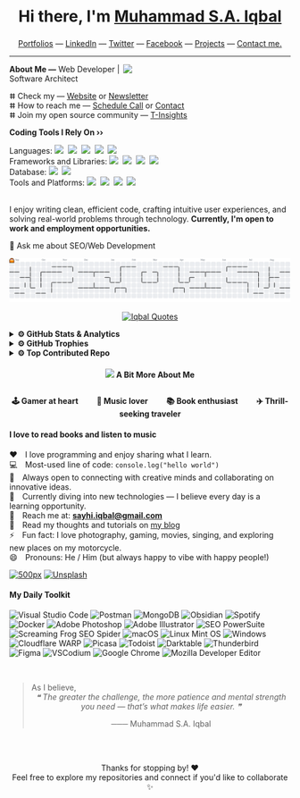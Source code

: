 <!--  ===== Title Section ===== -->

<h1 align="center"> Hi there, I'm <a href="https://www.linkedin.com/in/msa-iqbal" target="_blank">Muhammad S.A. Iqbal</a> </h1>

###

<!-- ===== Header Section ===== -->

<p align="center">
  <a href="https://mqs.vercel.app" target="_blank">Portfolios</a> —
  <a href="https://www.linkedin.com/in/msa-iqbal" target="_blank">LinkedIn</a> —
  <a href="https://x.com/msaiqs" target="_blank">Twitter</a> —
  <a href="https://www.facebook.com/sayhi.iqbal" target="_blank">Facebook</a> —
  <a href="https://mqs.vercel.app/pages/projects.html" target="_blank">Projects</a> —
  <a href="https://mqs.vercel.app/pages/contact.html" target="_blank">Contact me.</a>
</p>

---

<!-- ===== Biography and Skills ===== -->

**About Me —** <img src="./assets/profile.png" min-width="250px" max-width="250px" width="300px" align="right">
Web Developer | Software Architect <br>

ⵌ Check my — <a href="https://mqs.vercel.app" target="_blank">Website</a> or <a href="https://tinsights.hashnode.dev/newsletter" target="_blank">Newsletter</a><br>
ⵌ How to reach me — <a href="https://zcal.co/miq" target="_blank">Schedule Call</a> or <a href="https://mqs.vercel.app/pages/contact.html" target="_blank">Contact</a><br>
ⵌ Join my open source community — <a href="https://tinsights.vercel.app" target="_blank">T-Insights</a><br>

**Coding Tools I Rely On ››** <br>

Languages:
<img src="https://img.shields.io/badge/-JavaScript-F7DF1E?logo=javascript&logoColor=black&style=flat">&nbsp;
<img src="https://img.shields.io/badge/-TypeScript-3178C6?logo=typescript&logoColor=white&style=flat">&nbsp;
<img src="https://img.shields.io/badge/-C++-00599C?logo=c%2B%2B&logoColor=white&style=flat">&nbsp;
<img src="https://img.shields.io/badge/-HTML5-DE5934?logo=HTML5&logoColor=white&style=flat">&nbsp;
<img src="https://img.shields.io/badge/-CSS3-2275B2?logo=CSS3&logoColor=white&style=flat"> &nbsp;<br>
Frameworks and Libraries:
<img src="https://img.shields.io/badge/-React-61DAFB?logo=react&logoColor=black&style=flat">&nbsp;
<img src="https://img.shields.io/badge/-Next.js-000000?logo=next.js&logoColor=white&style=flat">&nbsp;
<img src="https://img.shields.io/badge/-Express.js-000000?logo=express&logoColor=white&style=flat">&nbsp;
<img src="https://img.shields.io/badge/-Tailwind%20CSS-06B6D4?logo=tailwindcss&logoColor=white&style=flat">&nbsp;<br>
Database:
<img src="https://img.shields.io/badge/-MongoDB-47A248?logo=mongodb&logoColor=white&style=flat">&nbsp;
<img src="https://img.shields.io/badge/-MySQL-4479A1?logo=mysql&logoColor=white&style=flat">&nbsp;<br>
Tools and Platforms:
<img src="https://img.shields.io/badge/-Node.js-339933?logo=node.js&logoColor=white&style=flat">&nbsp;
<img src="https://img.shields.io/badge/-Git-orange?logo=Git&logoColor=white&style=flat">&nbsp;
<img src="https://img.shields.io/badge/-Cloudflare-4679A4?logo=Cloudflare&logoColor=orange&style=flat">&nbsp;
<img src="https://img.shields.io/badge/-Docker-2496ED?logo=docker&logoColor=white&style=flat">&nbsp;
<br><br>

<p align="left">I enjoy writing clean, efficient code, crafting intuitive user experiences, and solving real-world problems through technology. <strong>Currently, I'm open to work and employment opportunities.</strong></p>

💬 Ask me about SEO/Web Development<br>

<!--  ===== Contribution Activities ===== -->

<picture>
  <source media="(prefers-color-scheme: dark)" srcset="https://raw.githubusercontent.com/msa-iqbal/msa-iqbal/output/pacman-contribution-graph-dark.svg">
  <source media="(prefers-color-scheme: light)" srcset="https://raw.githubusercontent.com/msa-iqbal/msa-iqbal/output/pacman-contribution-graph.svg">
  <img alt="pacman contribution graph" src="https://raw.githubusercontent.com/msa-iqbal/msa-iqbal/output/pacman-contribution-graph.svg">
</picture>

<!-- ===== Animated Text ===== -->

<p align="center">
  <a href="https://mqs.vercel.app" target="_blank">
    <img
      src="https://readme-typing-svg.demolab.com?font=Fira+Code&size=18&pause=1000&color=A75BF7&width=435&lines=Fueled+by+curiosity%2C+powered+by+code;Keep+Smiling.+Stay+Focused.+%F0%9F%99%82"
      alt="Iqbal Quotes"
      style="max-width: 100%; height: auto;"
    />
  </a>
</p>

<!-- ===== GitHub Activities ===== -->

<details>
<summary> <strong>⚙️ GitHub Stats & Analytics</strong></summary>

<br>

<div align="center">
  <img src="https://github-readme-stats.vercel.app/api?username=msa-iqbal&theme=aura&hide_border=false&include_all_commits=true&count_private=true" height="150" alt="stats graph"  />
  <img src="https://nirzak-streak-stats.vercel.app/?user=msa-iqbal&theme=aura&hide_border=false" height="150" alt="streak graph"  />
  <img src="https://github-readme-stats.vercel.app/api/top-langs/?username=msa-iqbal&theme=aura&hide_border=false&include_all_commits=true&count_private=true&layout=compact" height="150" alt="languages graph"  />
</div>
</details>

<!-- ===== GitHub Trophies ===== -->

<details>
<summary> <strong>⚙️ GitHub Trophies</strong></summary>
<br>
<div align="center">
<img src="https://github-profile-trophy.vercel.app/?username=msa-iqbal&theme=aura&no-frame=false&no-bg=true&margin-w=4" alt="GitHub Trophies"/>
</div>
</details>

<!-- ===== Top Contributed Repo ===== -->

<details>
<summary> <strong>⚙️ Top Contributed Repo</strong></summary>
<br>
<div align="center">
<img src="https://github-contributor-stats.vercel.app/api?username=msa-iqbal&limit=5&theme=dark&combine_all_yearly_contributions=true" alt="Top Contributed Repo"/>
</div>
</details>

<!-- ===== Extra Activities ===== -->

<h4 align="center"><img src="https://emojis.slackmojis.com/emojis/images/1531849430/4246/blob-sunglasses.gif?1531849430" width="25"/> A Bit More About Me</h4>

##

<h4 align="center">
🕹️ Gamer at heart &nbsp&nbsp&nbsp&nbsp&nbsp&nbsp&nbsp&nbsp 🎵 Music lover &nbsp&nbsp&nbsp&nbsp&nbsp&nbsp&nbsp&nbsp 📚 Book enthusiast &nbsp&nbsp&nbsp&nbsp&nbsp&nbsp&nbsp&nbsp ✈️ Thrill-seeking traveler
</h4>

#### I love to read books and listen to music

♥️ I love programming and enjoy sharing what I learn. <br>
💻 Most-used line of code: `console.log("hello world")` <br>
🤝 Always open to connecting with creative minds and collaborating on innovative ideas. <br>
🧠 Currently diving into new technologies — I believe every day is a learning opportunity. <br>
📧 Reach me at: **<sayhi.iqbal@gmail.com>** <br>
📝 Read my thoughts and tutorials on [my blog](https://msa-iqbal.blogspot.com) <br>
⚡ Fun fact: I love photography, gaming, movies, singing, and exploring new places on my motorcycle. <br>
😄 Pronouns: He / Him (but always happy to vibe with happy people!)

[![500px](https://img.shields.io/badge/500px-Photostream-5F17E1?logo=500px)](https://500px.com/p/msaiq)
[![Unsplash](https://img.shields.io/badge/Unsplash-Photostream-76C9E5?logo=unsplash)](https://unsplash.com/@msaiq)

<!-- ===== Daily Toolkit ===== -->

#### My Daily Toolkit

![Visual Studio Code](https://img.shields.io/badge/-Visual%20Studio%20Code-007ACC?logo=visualstudio&logoColor=white&style=flat)
![Postman](https://img.shields.io/badge/-Postman-FF6C37?logo=postman&logoColor=white&style=flat)
![MongoDB](https://img.shields.io/badge/-MongoDB-47A248?logo=mongodb&logoColor=white&style=flat)
![Obsidian](https://img.shields.io/badge/-Obsidian-483699?logo=obsidian&logoColor=white&style=flat)
![Spotify](https://img.shields.io/badge/-Spotify-1DB954?logo=spotify&logoColor=white&style=flat)
![Docker](https://img.shields.io/badge/-Docker-2496ED?logo=docker&logoColor=white&style=flat)
![Adobe Photoshop](https://img.shields.io/badge/-Adobe%20Photoshop-31A8FF?logo=adobephotoshop&logoColor=white&style=flat)
![Adobe Illustrator](https://img.shields.io/badge/-Adobe%20Illustrator-FF9A00?logo=adobeillustrator&logoColor=white&style=flat)
![SEO PowerSuite](https://img.shields.io/badge/-SEO%20PowerSuite-0055A5?logoColor=white&style=flat)
![Screaming Frog SEO Spider](https://img.shields.io/badge/-Screaming%20Frog-5DB95D?logoColor=white&style=flat)
![macOS](https://img.shields.io/badge/-macOS-000000?logo=apple&logoColor=white&style=flat)
![Linux Mint OS](https://img.shields.io/badge/-Linux%20Mint-87CF4F?logo=linuxmint&logoColor=white&style=flat)
![Windows](https://img.shields.io/badge/-Windows-0078D6?logo=windows&logoColor=white&style=flat)
![Cloudflare WARP](https://img.shields.io/badge/-Cloudflare%20WARP-F38020?logo=cloudflare&logoColor=white&style=flat)
![Picasa](https://img.shields.io/badge/-Picasa-0058A6?logo=picasa&logoColor=white&style=flat)
![Todoist](https://img.shields.io/badge/-Todoist-FF5252?logo=todoist&logoColor=white&style=flat)
![Darktable](https://img.shields.io/badge/-Darktable-000000?logo=darktable&logoColor=white&style=flat)
![Thunderbird](https://img.shields.io/badge/-Thunderbird-005FFF?logo=thunderbird&logoColor=white&style=flat)
![Figma](https://img.shields.io/badge/-Figma-F24E1E?logo=figma&logoColor=white&style=flat)
![VSCodium](https://img.shields.io/badge/-VSCodium-0069AB?logo=VSCodium&logoColor=white&style=flat)
![Google Chrome](https://img.shields.io/badge/-Google%20Chrome-4285F4?logo=google-chrome&logoColor=white&style=flat)
![Mozilla Developer Editor](https://img.shields.io/badge/-Mozilla%20Dev%20Editor-FF7139?logo=mozilla&logoColor=white&style=flat)

<br>

<!-- ===== Self Quotes ===== -->

<blockquote cite="https://msa-iqbal.blogspot.com/">
As I believe,
<div align="center">
<em>❝ The greater the challenge, the more patience and mental strength you need — that’s what makes life easier. ❞</em>
<p align="center">─── Muhammad S.A. Iqbal</p>
</div>
</blockquote>

<br><br>

<!-- ===== Thanks Message | The End ===== -->

<p align="center">Thanks for stopping by! ❤️ <br> Feel free to explore my repositories and connect if you'd like to collaborate ✨</p>
